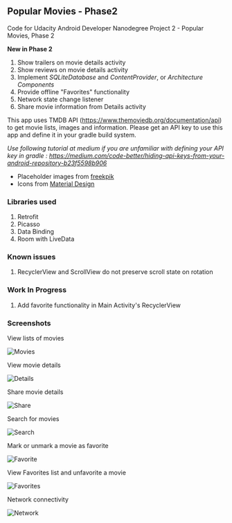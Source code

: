 ## Popular Movies - Phase2
Code for Udacity Android Developer Nanodegree Project 2 - Popular Movies, Phase 2

**New in Phase 2**
1. Show trailers on movie details activity
2. Show reviews on movie details activity
3. Implement *SQLiteDatabase* and *ContentProvider*, or *Architecture Components*
4. Provide offline "Favorites" functionality
5. Network state change listener
6. Share movie information from Details activity


This app uses TMDB API (https://www.themoviedb.org/documentation/api) to get movie lists, images and information. Please get an API key to use this app and define it in your gradle build system.

*Use following tutorial at medium if you are unfamiliar with defining your API key in gradle : https://medium.com/code-better/hiding-api-keys-from-your-android-repository-b23f5598b906*

* Placeholder images from [freekpik](https://www.freepik.com)
* Icons from [Material Design](https://material.io/)


### Libraries used
1. Retrofit
2. Picasso
3. Data Binding
4. Room with LiveData


### Known issues
1. RecyclerView and ScrollView do not preserve scroll state on rotation


### Work In Progress
1. Add favorite functionality in Main Activity's RecyclerView


### Screenshots

View lists of movies

![Movies](images/Movies_tab.gif)

View movie details

![Details](images/View_Movie_Details.gif)

Share movie details

![Share](images/Share_Movie_Details.gif)

Search for movies

![Search](images/Search_Movies.gif)

Mark or unmark a movie as favorite 

![Favorite](images/Favorite_Unfavorite.gif)

View Favorites list and unfavorite a movie

![Favorites](images/View_Unmark_Favorite.gif)

Network connectivity

![Network](images/Online_Offline_mode.gif)